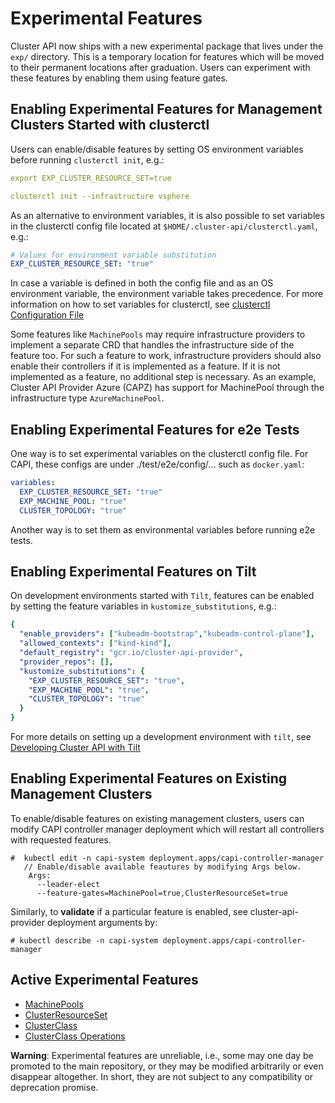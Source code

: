 # Experimental Features

Cluster API now ships with a new experimental package that lives under the `exp/` directory. This is a
temporary location for features which will be moved to their permanent locations after graduation. Users can experiment with these features by enabling them using feature gates.

## Enabling Experimental Features for Management Clusters Started with clusterctl

Users can enable/disable features by setting OS environment variables before running `clusterctl init`, e.g.:

```yaml
export EXP_CLUSTER_RESOURCE_SET=true

clusterctl init --infrastructure vsphere
```

As an alternative to environment variables, it is also possible to set variables in the clusterctl config file located at `$HOME/.cluster-api/clusterctl.yaml`, e.g.:
```yaml
# Values for environment variable substitution
EXP_CLUSTER_RESOURCE_SET: "true"
```
In case a variable is defined in both the config file and as an OS environment variable, the environment variable takes precedence.
For more information on how to set variables for clusterctl, see [clusterctl Configuration File](../../clusterctl/configuration.md)

Some features like `MachinePools` may require infrastructure providers to implement a separate CRD that handles the infrastructure side of the feature too.
For such a feature to work, infrastructure providers should also enable their controllers if it is implemented as a feature. If it is not implemented as a feature, no additional step is necessary.
As an example, Cluster API Provider Azure (CAPZ) has support for MachinePool through the infrastructure type `AzureMachinePool`.

## Enabling Experimental Features for e2e Tests

One way is to set experimental variables on the clusterctl config file. For CAPI, these configs are under ./test/e2e/config/... such as `docker.yaml`:
```yaml
variables:
  EXP_CLUSTER_RESOURCE_SET: "true"
  EXP_MACHINE_POOL: "true"
  CLUSTER_TOPOLOGY: "true"
```
Another way is to set them as environmental variables before running e2e tests.

## Enabling Experimental Features on Tilt

On development environments started with `Tilt`, features can be enabled by setting the feature variables in `kustomize_substitutions`, e.g.:

```yaml
{
  "enable_providers": ["kubeadm-bootstrap","kubeadm-control-plane"],
  "allowed_contexts": ["kind-kind"],
  "default_registry": "gcr.io/cluster-api-provider",
  "provider_repos": [],
  "kustomize_substitutions": {
    "EXP_CLUSTER_RESOURCE_SET": "true",
    "EXP_MACHINE_POOL": "true",
    "CLUSTER_TOPOLOGY": "true"
  }
}
```

For more details on setting up a development environment with `tilt`, see [Developing Cluster API with Tilt](../../developer/tilt.md)

## Enabling Experimental Features on Existing Management Clusters

To enable/disable features on existing management clusters, users can modify CAPI controller manager deployment which will restart all controllers with requested features.

```
#  kubectl edit -n capi-system deployment.apps/capi-controller-manager
   // Enable/disable available feautures by modifying Args below.
    Args:
      --leader-elect
      --feature-gates=MachinePool=true,ClusterResourceSet=true
```

Similarly, to **validate** if a particular feature is enabled, see cluster-api-provider deployment arguments by:

```
# kubectl describe -n capi-system deployment.apps/capi-controller-manager
```

## Active Experimental Features

* [MachinePools](./machine-pools.md)
* [ClusterResourceSet](./cluster-resource-set.md)
* [ClusterClass](./cluster-classes.md)
* [ClusterClass Operations](./cluster-class-operations.md)

**Warning**: Experimental features are unreliable, i.e., some may one day be promoted to the main repository, or they may be modified arbitrarily or even disappear altogether.
In short, they are not subject to any compatibility or deprecation promise.
